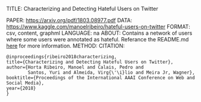 TITLE: Characterizing and Detecting Hateful Users on Twitter

PAPER: https://arxiv.org/pdf/1803.08977.pdf
DATA: https://www.kaggle.com/manoelribeiro/hateful-users-on-twitter
FORMAT: csv, content, graphml
LANGUAGE: na
ABOUT: Contains a network of users where some users were annotated as hateful. Referance the README.md [here](https://github.com/manoelhortaribeiro/HatefulUsersTwitter) for more information.
METHOD: 
CITATION:
```
@inproceedings{ribeiro2018characterizing,
title={Characterizing and Detecting Hateful Users on Twitter},
author={Horta Ribeiro, Manoel and Calais, Pedro and 
        Santos, Yuri and Almeida, Virg{\'\i}lio and Meira Jr, Wagner},
booktitle={Proceedings of the International AAAI Conference on Web and Social Media},
year={2018}
}
```
